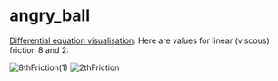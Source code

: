 # angry_ball
[Differential equation visualisation]([url](https://www.desmos.com/calculator/bl3ehtpxzj)):
Here are values for linear (viscous) friction 8 and 2:

![8thFriction(1)](https://github.com/kostyastrong/angry-ball/assets/69136524/9934d8e6-d7be-4b34-a2ea-c6f01a6bfe0a)
![2thFriction](https://github.com/kostyastrong/angry-ball/assets/69136524/b44afac1-8678-47d5-b52e-7c68aae0f143)
